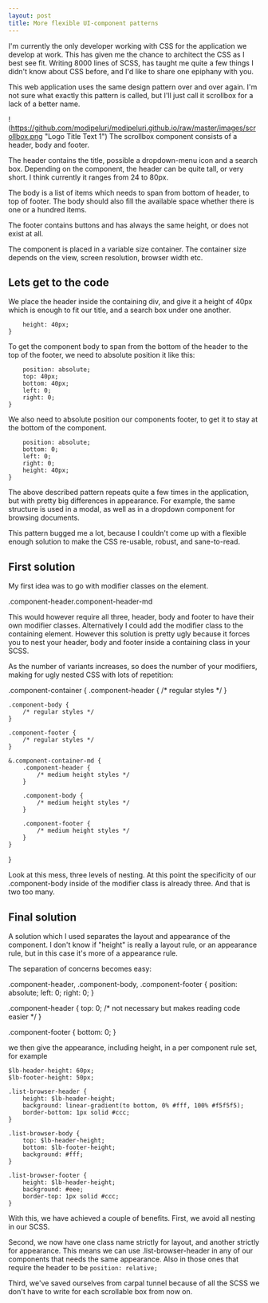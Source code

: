 ```yaml
---
layout: post
title: More flexible UI-component patterns
---
```


I'm currently the only developer working with CSS for the application we develop at work. This has given me the chance to architect the CSS as I best see fit. Writing 8000 lines of SCSS, has taught me quite a few things I didn't know about CSS before, and I'd like to share one epiphany with you.

This web application uses the same design pattern over and over again. I'm not sure what exactly this pattern is called, but I'll just call it scrollbox for a lack of a better name. 

!(https://github.com/modipeluri/modipeluri.github.io/raw/master/images/scrollbox.png "Logo Title Text 1")
The scrollbox component consists of a header, body and footer. 


The header contains the title, possible a dropdown-menu icon and a search box. Depending on the component, the header can be quite tall, or very short. I think currently it ranges from 24 to 80px.

The body is a list of items which needs to span from bottom of header, to top of footer. The body should also fill the available space whether there is one or a hundred items.

The footer contains buttons and has always the same height, or does not exist at all.

The component is placed in a variable size container. The container size depends on the view, screen resolution, browser width etc.

## Lets get to the code

We place the header inside the containing div, and give it a height of 40px which is enough to fit our title, and a search box under one another.

```.component-header {
	height: 40px;
}
```

To get the component body to span from the bottom of the header to the top of the footer, we need to absolute position it like this:

```.component-body {
	position: absolute;
	top: 40px;
	bottom: 40px;
	left: 0;
	right: 0;
}
```

We also need to absolute position our components footer, to get it to stay at the bottom of the component.

```.component-footer {
	position: absolute;
	bottom: 0;
	left: 0;
	right: 0;
	height: 40px;
}
```

The above described pattern repeats quite a few times in the application, but with pretty big differences in appearance. For example, the same structure is used in a modal, as well as in a dropdown component for browsing documents.

This pattern bugged me a lot, because I couldn't come up with a flexible enough solution to make the CSS re-usable, robust, and sane-to-read.

## First solution

My first idea was to go with modifier classes on the element.

.component-header.component-header-md

This would however require all three, header, body and footer to have their own modifier classes. Alternatively I could add the modifier class to the containing element. However this solution is pretty ugly because it forces you to nest your header, body and footer inside a containing class in your SCSS.

As the number of variants increases, so does the number of your modifiers, making for ugly nested CSS with lots of repetition:

.component-container {
	.component-header {
		/* regular styles */
	}

	.component-body {
		/* regular styles */
	}

	.component-footer {
		/* regular styles */
	}

	&.component-container-md {
		.component-header {
			/* medium height styles */
		}

		.component-body {
			/* medium height styles */
		}

		.component-footer {
			/* medium height styles */
		}
	}
}

Look at this mess, three levels of nesting. At this point the specificity of our .component-body inside of the modifier class is already three. And that is two too many.


## Final solution

A solution which I used separates the layout and appearance of the component. I don't know if "height" is really a layout rule, or an appearance rule, but in this case it's more of a appearance rule.

The separation of concerns becomes easy:

.component-header, .component-body, .component-footer {
	position: absolute;
	left: 0;
	right: 0;
}

.component-header {
	top: 0; /* not necessary but makes reading code easier */
}

.component-footer {
	bottom: 0;
}

we then give the appearance, including height, in a per component rule set, for example

```
$lb-header-height: 60px;
$lb-footer-height: 50px;

.list-browser-header {
	height: $lb-header-height;
	background: linear-gradient(to bottom, 0% #fff, 100% #f5f5f5);
	border-bottom: 1px solid #ccc;
}

.list-browser-body {
	top: $lb-header-height;
	bottom: $lb-footer-height;
	background: #fff;
}

.list-browser-footer {
	height: $lb-header-height;
	background: #eee;
	border-top: 1px solid #ccc;
}
```

With this, we have achieved a couple of benefits. First, we avoid all nesting in our SCSS. 

Second, we now have one class name strictly for layout, and another strictly for appearance. This means we can use .list-browser-header in any of our components that needs the same appearance. Also in those ones that require the header to be `position: relative;`

Third, we've saved ourselves from carpal tunnel because of all the SCSS we don't have to write for each scrollable box from now on.





